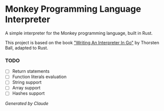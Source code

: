 # Monkey Programming Language Interpreter

A simple interpreter for the Monkey programming language, built in Rust.

This project is based on the book ["Writing An Interpreter In Go"](https://interpreterbook.com/) by Thorsten Ball, adapted to Rust.

### TODO
- [ ] Return statements
- [ ] Function literals evaluation
- [ ] String support
- [ ] Array support
- [ ] Hashes support

*Generated by Claude*
